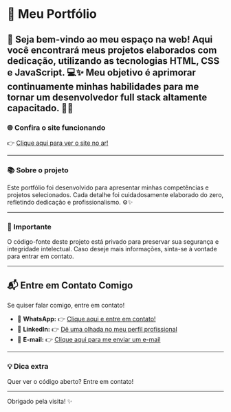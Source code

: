 # 🚀 Meu Portfólio

👋 Seja bem-vindo ao meu espaço na web! Aqui você encontrará meus projetos elaborados com dedicação, utilizando as tecnologias HTML, CSS e JavaScript. 💻✨
Meu objetivo é aprimorar continuamente minhas habilidades para me tornar um desenvolvedor full stack altamente capacitado. 🚀✨
---

### 🌐 Confira o site funcionando

👉 [Clique aqui para ver o site no ar!](https://port-folio-1-0-git-main-lucas-silvas-projects-a08db18e.vercel.app/)

---

### 📚 Sobre o projeto

Este portfólio foi desenvolvido para apresentar minhas competências e projetos selecionados. Cada detalhe foi cuidadosamente elaborado do zero, refletindo dedicação e profissionalismo. ⚙️✨

---

### 🔐 Importante

O código-fonte deste projeto está privado para preservar sua segurança e integridade intelectual. Caso deseje mais informações, sinta-se à vontade para entrar em contato.

---

## 📬 Entre em Contato Comigo

Se quiser falar comigo, entre em contato!

- 💬  **WhatsApp:**  👉 [Clique aqui e entre em contato!](https://wa.me/5511930343236?text=Ol%C3%A1%2C%20Lucas%20gostaria%20de%20falar%20com%20voc%C3%AA%20%3F)
- 💼  **LinkedIn:**  👉 [Dê uma olhada no meu perfil profissional](https://www.linkedin.com/in/lucas-silva-ab6360365/)
- 📧  **E-mail:**    👉 [Clique aqui para me enviar um e-mail](https://mail.yahoo.com/d/compose/7629318242?.intl=br&.lang=pt-BR)

---

### 💡 Dica extra

Quer ver o código aberto? Entre em contato!

---

Obrigado pela visita! ✨
